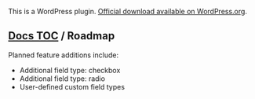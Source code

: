 This is a WordPress plugin. [Official download available on WordPress.org](http://wordpress.org/extend/plugins/attachments/).

## [Docs TOC](TOC.md) / Roadmap

Planned feature additions include:

* Additional field type: checkbox
* Additional field type: radio
* User-defined custom field types